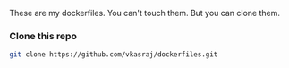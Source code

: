 These are my dockerfiles. You can't touch them. But you can clone them.

### **Clone this repo**

```bash
git clone https://github.com/vkasraj/dockerfiles.git
```
